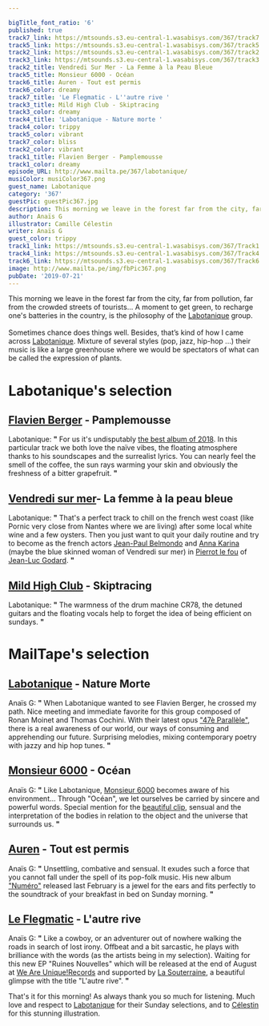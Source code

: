 ```yaml
---

bigTitle_font_ratio: '6'
published: true
track7_link: https://mtsounds.s3.eu-central-1.wasabisys.com/367/track7.mp3
track5_link: https://mtsounds.s3.eu-central-1.wasabisys.com/367/track5.mp3
track2_link: https://mtsounds.s3.eu-central-1.wasabisys.com/367/track2.mp3
track3_link: https://mtsounds.s3.eu-central-1.wasabisys.com/367/track3.mp3
track2_title: Vendredi Sur Mer - La Femme à la Peau Bleue
track5_title: Monsieur 6000 - Océan
track6_title: Auren - Tout est permis
track6_color: dreamy
track7_title: 'Le Flegmatic - L''autre rive '
track3_title: Mild High Club - Skiptracing
track3_color: dreamy
track4_title: 'Labotanique - Nature morte '
track4_color: trippy
track5_color: vibrant
track7_color: bliss
track2_color: vibrant
track1_title: Flavien Berger - Pamplemousse
track1_color: dreamy
episode_URL: http://www.mailta.pe/367/labotanique/
musiColor: musiColor367.png
guest_name: Labotanique
category: '367'
guestPic: guestPic367.jpg
description: This morning we leave in the forest far from the city, far from pollution, far from the crowded streets of tourists... A moment to get green, to recharge one's batteries in the country, is the philosophy of the Labotanique group
author: Anaïs G
illustrator: Camille Célestin
writer: Anaïs G
guest_color: trippy
track1_link: https://mtsounds.s3.eu-central-1.wasabisys.com/367/Track1.mp3
track4_link: https://mtsounds.s3.eu-central-1.wasabisys.com/367/Track4.mp3
track6_link: https://mtsounds.s3.eu-central-1.wasabisys.com/367/Track6.mp3
image: http://www.mailta.pe/img/fbPic367.png
pubDate: '2019-07-21'
---
```




 This morning we leave in the forest far from the city, far from pollution, far from the crowded streets of tourists... A moment to get green, to recharge one's batteries in the country, is the philosophy of the [Labotanique](http://labotanique.fr/) group.
<br><br>
Sometimes chance does things well. Besides, that’s kind of how I came across [Labotanique](https://labotanique.bandcamp.com/). Mixture of several styles (pop, jazz, hip-hop ...) their music is like a large greenhouse where we would be spectators of what can be called the expression of plants.



# Labotanique's selection


## [Flavien Berger](https://www.facebook.com/pages/category/Musician-Band/Flavien-Berger-345609982248978/) - Pamplemousse
Labotanique: **"** For us it's undisputably [the best album of 2018](https://paneuropeanrecording.bandcamp.com/album/contre-temps-2). In this particular track we both love the naïve vibes, the floating atmosphere thanks to his soundscapes and the surrealist lyrics. You can nearly feel the smell of the coffee, the sun rays warming your skin and obviously the freshness of a bitter grapefruit. **"** 

## [Vendredi sur mer](https://vendredisurmer.bandcamp.com/)- La femme à la peau bleue
Labotanique: **"** That's a perfect track to chill on the french west coast (like Pornic very close from Nantes where we are living) after some local white wine and a few oysters. Then you just want to quit your daily routine and try to become as the french actors [Jean-Paul Belmondo](https://fr.wikipedia.org/wiki/Jean-Paul_Belmondo) and [Anna Karina](https://fr.wikipedia.org/wiki/Anna_Karina) (maybe the blue skinned woman of Vendredi sur mer) in [Pierrot le fou](https://fr.wikipedia.org/wiki/Pierrot_le_Fou) of [Jean-Luc Godard](https://fr.wikipedia.org/wiki/Jean-Luc_Godard). **"** 

## [Mild High Club](https://mildhighclub.bandcamp.com/) - Skiptracing
Labotanique: **"** The warmness of the drum machine CR78, the detuned guitars and the floating vocals help to forget the idea of being efficient on sundays. **"** 


# MailTape's selection

## [Labotanique](https://www.facebook.com/labotanique.info) - Nature Morte
Anaïs G: **"** When Labotanique wanted to see Flavien Berger, he crossed my path. Nice meeting and immediate favorite for this group composed of Ronan Moinet and Thomas Cochini. With their latest opus ["47è Parallèle"](https://labotanique.bandcamp.com/album/47e-parall-le), there is a real awareness of our world, our ways of consuming and apprehending our future. Surprising melodies, mixing contemporary poetry with jazzy and hip hop tunes. **"** 

## [Monsieur 6000](http://www.monsieur6000.com/) - Océan
Anaïs G: **"** Like Labotanique, [Monsieur 6000](https://monsieur6000.bandcamp.com/) becomes aware of his environment... Through "Océan", we let ourselves be carried by sincere and powerful words.  Special mention for the [beautiful clip](https://www.youtube.com/watch?v=NQYDH0XY_GM), sensual and the interpretation of the bodies in relation to the object and the universe that surrounds us. **"** 

## [Auren](http://www.auren-officiel.com/) - Tout est permis
Anaïs G: **"** Unsettling, combative and sensual. It exudes such a force that you cannot fall under the spell of its pop-folk music. His new album ["Numéro"](https://auren2.bandcamp.com/) released last February is a jewel for the ears and fits perfectly to the soundtrack of your breakfast in bed on Sunday morning. **"** 

## [Le Flegmatic](https://soundcloud.com/theflegmatic) - L'autre rive
Anaïs G: **"** Like a cowboy, or an adventurer out of nowhere walking the roads in search of lost irony. Offbeat and a bit sarcastic, he plays with brilliance with the words (as the artists being in my selection). Waiting for this new EP "Ruines Nouvelles" which will be released at the end of August at [We Are Unique!Records](http://www.weareunique.fr/) and supported by [La Souterraine](https://souterraine.biz/), a beautiful glimpse with the title "L'autre rive". **"** 


That's it for this morning! As always thank you so much for listening. Much love and respect to [Labotanique](https://labotanique.bandcamp.com/) for their Sunday selections, and to [Célestin](https://www.instagram.com/bravocamo/) for this stunning illustration. 
